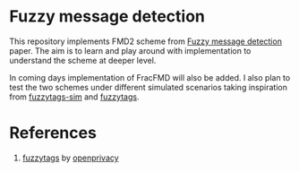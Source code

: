 # Fuzzy message detection

This repository implements FMD2 scheme from [Fuzzy message detection](https://eprint.iacr.org/2021/089.pdf) paper. The aim is to learn and play around with implementation to understand the scheme at deeper level.

In coming days implementation of FracFMD will also be added. I also plan to test the two schemes under different simulated scenarios taking inspiration from [fuzzytags-sim](https://git.openprivacy.ca/openprivacy/fuzzytags-sim) and [fuzzytags](https://git.openprivacy.ca/openprivacy/fuzzytags).

# References

1. [fuzzytags](https://git.openprivacy.ca/openprivacy/fuzzytags) by [openprivacy](https://git.openprivacy.ca/openprivacy)
